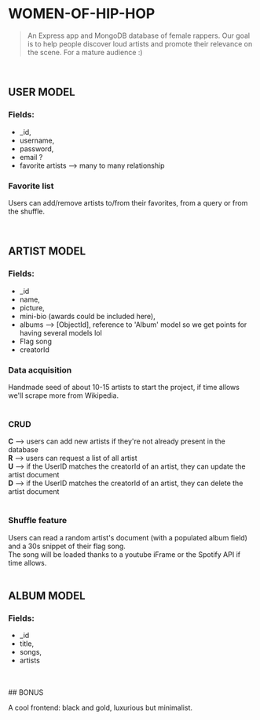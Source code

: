 
# WOMEN-OF-HIP-HOP

> An Express app and MongoDB database of female rappers. Our goal is to help people discover loud artists and promote their relevance on the scene. For a mature audience :)
<br/>

## USER MODEL

### Fields:

- _id,
- username,
- password,
- email ?
- favorite artists --> many to many relationship

### Favorite list

Users can add/remove artists to/from their favorites, from a query or from the shuffle.
<br/>

<br/>

## ARTIST MODEL

### Fields:

- _id
- name,
- picture,
- mini-bio (awards could be included here), 
- albums --> [ObjectId], reference to 'Album' model so we get points for having several models lol
- Flag song
- creatorId

### Data acquisition

Handmade seed of about 10-15 artists to start the project, if time allows we'll scrape more from Wikipedia.
<br/>
<br/>
### CRUD

**C** --> users can add new artists if they're not already present in the database<br/>
**R** --> users can request a list of all artist<br/>
**U** --> if the UserID matches the creatorId of an artist, they can update the artist document<br/>
**D** --> if the UserID matches the creatorId of an artist, they can delete the artist document<br/>
<br/>

### Shuffle feature

Users can read a random artist's document (with a populated album field) and a 30s snippet of their flag song. <br />
The song will be loaded thanks to a youtube iFrame or the Spotify API if time allows.
<br/>
<br/>

## ALBUM MODEL

### Fields:

- _id
- title,
- songs,
- artists
<br />

<br/>
## BONUS

A cool frontend: black and gold, luxurious but minimalist.
